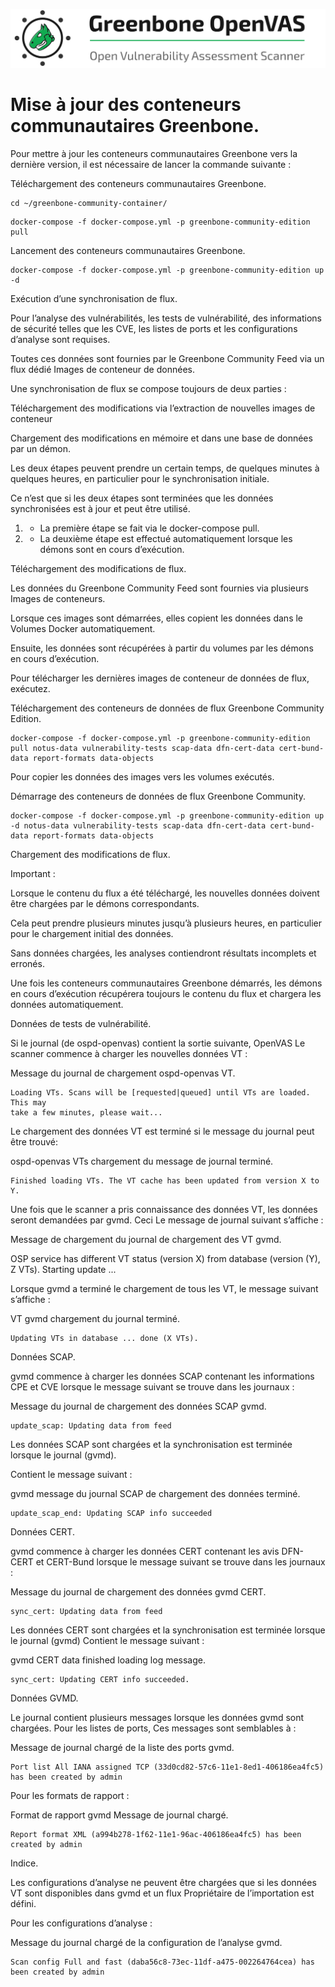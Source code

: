![OpenVAS](./images/OpenVAS.png)

# Mise à jour des conteneurs communautaires Greenbone.

Pour mettre à jour les conteneurs communautaires Greenbone vers la dernière version, il est nécessaire de lancer la commande suivante :

Téléchargement des conteneurs communautaires Greenbone.
```
cd ~/greenbone-community-container/
```
```
docker-compose -f docker-compose.yml -p greenbone-community-edition pull
```
Lancement des conteneurs communautaires Greenbone.
```
docker-compose -f docker-compose.yml -p greenbone-community-edition up -d
```
Exécution d’une synchronisation de flux.

Pour l’analyse des vulnérabilités, les tests de vulnérabilité, des informations de sécurité telles que les CVE, les listes de ports et les configurations d’analyse sont requises.

Toutes ces données sont fournies par le Greenbone Community Feed via un flux dédié Images de conteneur de données.

Une synchronisation de flux se compose toujours de deux parties :

Téléchargement des modifications via l’extraction de nouvelles images de conteneur

Chargement des modifications en mémoire et dans une base de données par un démon.

Les deux étapes peuvent prendre un certain temps, de quelques minutes à quelques heures, en particulier pour le synchronisation initiale.

Ce n’est que si les deux étapes sont terminées que les données synchronisées est à jour et peut être utilisé.

1) - La première étape se fait via le docker-compose pull. 

2) - La deuxième étape est effectué automatiquement lorsque les démons sont en cours d’exécution.

Téléchargement des modifications de flux.

Les données du Greenbone Community Feed sont fournies via plusieurs Images de conteneurs. 

Lorsque ces images sont démarrées, elles copient les données dans le Volumes Docker automatiquement. 

Ensuite, les données sont récupérées à partir du volumes par les démons en cours d’exécution.

Pour télécharger les dernières images de conteneur de données de flux, exécutez.

Téléchargement des conteneurs de données de flux Greenbone Community Edition.
```
docker-compose -f docker-compose.yml -p greenbone-community-edition pull notus-data vulnerability-tests scap-data dfn-cert-data cert-bund-data report-formats data-objects
```
Pour copier les données des images vers les volumes exécutés.

Démarrage des conteneurs de données de flux Greenbone Community.
```
docker-compose -f docker-compose.yml -p greenbone-community-edition up -d notus-data vulnerability-tests scap-data dfn-cert-data cert-bund-data report-formats data-objects
```
Chargement des modifications de flux.

Important :

Lorsque le contenu du flux a été téléchargé, les nouvelles données doivent être chargées par le démons correspondants. 

Cela peut prendre plusieurs minutes jusqu’à plusieurs heures, en particulier pour le chargement initial des données. 

Sans données chargées, les analyses contiendront résultats incomplets et erronés.

Une fois les conteneurs communautaires Greenbone démarrés, les démons en cours d’exécution récupérera toujours le contenu du flux et chargera les données automatiquement.

Données de tests de vulnérabilité.

Si le journal (de ospd-openvas) contient la sortie suivante, OpenVAS Le scanner commence à charger les nouvelles données VT :

Message du journal de chargement ospd-openvas VT.
```
Loading VTs. Scans will be [requested|queued] until VTs are loaded. This may
take a few minutes, please wait...
```
Le chargement des données VT est terminé si le message du journal peut être trouvé:

ospd-openvas VTs chargement du message de journal terminé.
```
Finished loading VTs. The VT cache has been updated from version X to Y.
```
Une fois que le scanner a pris connaissance des données VT, les données seront demandées par gvmd. Ceci Le message de journal suivant s’affiche :

Message de chargement du journal de chargement des VT gvmd.

OSP service has different VT status (version X) from database (version (Y), Z VTs). Starting update ...

Lorsque gvmd a terminé le chargement de tous les VT, le message suivant s’affiche :

VT gvmd chargement du journal terminé.
```
Updating VTs in database ... done (X VTs).
```
Données SCAP.

gvmd commence à charger les données SCAP contenant les informations CPE et CVE lorsque le message suivant se trouve dans les journaux :

Message du journal de chargement des données SCAP gvmd.
```
update_scap: Updating data from feed
```
Les données SCAP sont chargées et la synchronisation est terminée lorsque le journal (gvmd).

Contient le message suivant :

gvmd message du journal SCAP de chargement des données terminé.
```
update_scap_end: Updating SCAP info succeeded
```
Données CERT.

gvmd commence à charger les données CERT contenant les avis DFN-CERT et CERT-Bund lorsque le message suivant se trouve dans les journaux :

Message du journal de chargement des données gvmd CERT.
```
sync_cert: Updating data from feed
```
Les données CERT sont chargées et la synchronisation est terminée lorsque le journal (gvmd) 
Contient le message suivant :

gvmd CERT data finished loading log message.
```
sync_cert: Updating CERT info succeeded.
```
Données GVMD.

Le journal contient plusieurs messages lorsque les données gvmd sont chargées. Pour les listes de ports, Ces messages sont semblables à :

Message de journal chargé de la liste des ports gvmd.
```
Port list All IANA assigned TCP (33d0cd82-57c6-11e1-8ed1-406186ea4fc5) has been created by admin
```
Pour les formats de rapport :

Format de rapport gvmd Message de journal chargé.
```
Report format XML (a994b278-1f62-11e1-96ac-406186ea4fc5) has been created by admin
```
Indice.

Les configurations d’analyse ne peuvent être chargées que si les données VT sont disponibles dans gvmd et un flux Propriétaire de l’importation est défini.

Pour les configurations d’analyse :

Message du journal chargé de la configuration de l’analyse gvmd.
```
Scan config Full and fast (daba56c8-73ec-11df-a475-002264764cea) has been created by admin
```


